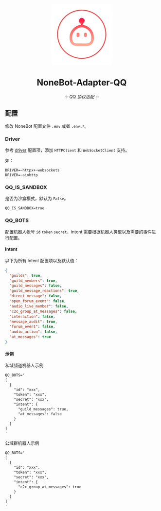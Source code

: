 <p align="center">
  <a href="https://nonebot.dev/"><img src="https://raw.githubusercontent.com/nonebot/adapter-qq/master/assets/logo.png" width="200" height="200" alt="nonebot-adapter-qq"></a>
</p>

<div align="center">

# NoneBot-Adapter-QQ

_✨ QQ 协议适配 ✨_

</div>

## 配置

修改 NoneBot 配置文件 `.env` 或者 `.env.*`。

### Driver

参考 [driver](https://nonebot.dev/docs/appendices/config#driver) 配置项，添加 `HTTPClient` 和 `WebSocketClient` 支持。

如：

```dotenv
DRIVER=~httpx+~websockets
DRIVER=~aiohttp
```

### QQ_IS_SANDBOX

是否为沙盒模式，默认为 `False`。

```dotenv
QQ_IS_SANDBOX=true
```

### QQ_BOTS

配置机器人帐号 `id` `token` `secret`，intent 需要根据机器人类型以及需要的事件进行配置。

#### Intent

以下为所有 Intent 配置项以及默认值：

```json
{
  "guilds": true,
  "guild_members": true,
  "guild_messages": false,
  "guild_message_reactions": true,
  "direct_message": false,
  "open_forum_event": false,
  "audio_live_member": false,
  "c2c_group_at_messages": false,
  "interaction": false,
  "message_audit": true,
  "forum_event": false,
  "audio_action": false,
  "at_messages": true
}
```

#### 示例

私域频道机器人示例

```dotenv
QQ_BOTS='
[
  {
    "id": "xxx",
    "token": "xxx",
    "secret": "xxx",
    "intent": {
      "guild_messages": true,
      "at_messages": false
    }
  }
]
'
```

公域群机器人示例

```dotenv
QQ_BOTS='
[
  {
    "id": "xxx",
    "token": "xxx",
    "secret": "xxx",
    "intent": {
      "c2c_group_at_messages": true
    }
  }
]
'
```

